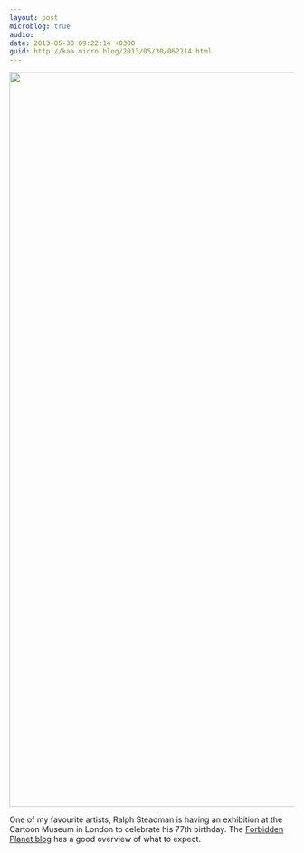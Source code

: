 ```yaml
---
layout: post
microblog: true
audio: 
date: 2013-05-30 09:22:14 +0300
guid: http://kaa.micro.blog/2013/05/30/062214.html
---
```

<img src="https://micro.kaa.bz/uploads/2018/44dd85fecb.jpg" alt="" width="800" height="1298" class="alignnone size-full wp-image-636" /> 

One of my favourite artists, Ralph Steadman is having an exhibition at the Cartoon Museum in London to celebrate his 77th birthday. The <a href="http://forbiddenplanet.co.uk/blog/2013/exhibitions-steadman-at-77/">Forbidden Planet blog</a> has a good overview of what to expect.
